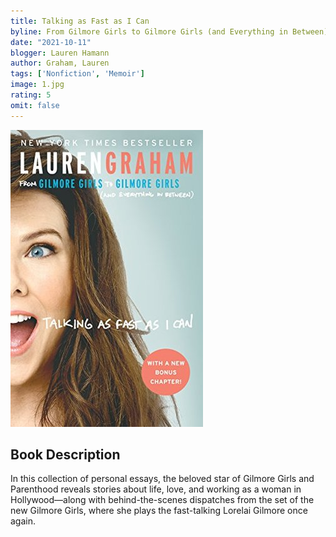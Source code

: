 ```yaml
---
title: Talking as Fast as I Can
byline: From Gilmore Girls to Gilmore Girls (and Everything in Between)
date: "2021-10-11"
blogger: Lauren Hamann
author: Graham, Lauren
tags: ['Nonfiction', 'Memoir']
image: 1.jpg
rating: 5
omit: false
---
```


![Book Cover](1.jpg)

## Book Description

In this collection of personal essays, the beloved star of Gilmore Girls and Parenthood reveals stories about life, love, and working as a woman in Hollywood—along with behind-the-scenes dispatches from the set of the new Gilmore Girls, where she plays the fast-talking Lorelai Gilmore once again.